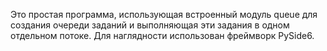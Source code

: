 Это простая программа, использующая встроенный модуль queue для создания очереди заданий и выполняющая эти задания в одном отдельном потоке. Для наглядности использован фреймворк PySide6.

